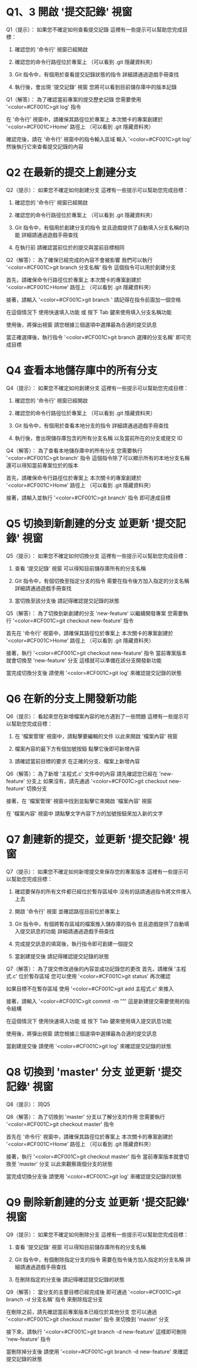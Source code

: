 # Q1、3 開啟 '提交記錄' 視窗
Q1（提示）：
如果您不確定如何查看提交記錄
這裡有一些提示可以幫助您完成目標：

1. 確認您的 '命令行' 視窗已經開啟

2. 確認您的命令行路徑位於專案上
   （可以看到 .git 隱藏資料夾）

3. Git 指令中，有個用於查看提交記錄狀態的指令
   詳細請通過遊戲手冊查找

4. 執行後，會出現 '提交記錄' 視窗
   您將可以看到目前儲存庫中的版本記錄

Q1（解答）：
為了確認當前專案的提交歷史記錄
您需要使用 '<color=#CF001C>git log</color>' 指令

在 '命令行' 視窗中，請確保其路徑位於專案上
本次關卡的專案創建於 '<color=#CF001C>Home</color>' 路徑上
（可以看到 .git 隱藏資料夾）

確認完後，請在 '命令行' 視窗中的指令輸入區域
輸入 '<color=#CF001C>git log</color>'
然後執行它來查看提交記錄的內容

# Q2 在最新的提交上創建分支
Q2（提示）：
如果您不確定如何創建分支
這裡有一些提示可以幫助您完成目標：

1. 確認您的 '命令行' 視窗已經開啟

2. 確認您的命令行路徑位於專案上
   （可以看到 .git 隱藏資料夾）

3. Git 指令中，有個用於創建分支的指令
   並且遊戲提供了自動填入分支名稱的功能
   詳細請通過遊戲手冊查找

4. 在執行前
   請確認當前位於的提交與當前目標相同

Q2（解答）：
為了確保已經完成的內容不會被影響
我們可以執行 '<color=#CF001C>git branch 分支名稱</color>' 指令
這個指令可以用於創建分支

首先，請確保命令行路徑位於專案上
本次關卡的專案創建於 '<color=#CF001C>Home</color>' 路徑上
（可以看到 .git 隱藏資料夾）

接著，請輸入 '<color=#CF001C>git branch </color>'
請記得在指令前面加一個空格 

在這個情況下
使用快速填入功能 或 按下 Tab 鍵來使用填入分支名稱功能

使用後，將彈出視窗
請您根據三個選項中選擇最為合適的提交訊息

當正確選擇後，執行指令 '<color=#CF001C>git branch 選擇的分支名稱</color>'
即可完成目標

# Q4 查看本地儲存庫中的所有分支
Q4（提示）：
如果您不確定如何創建分支
這裡有一些提示可以幫助您完成目標：

1. 確認您的 '命令行' 視窗已經開啟

2. 確認您的命令行路徑位於專案上
   （可以看到 .git 隱藏資料夾）

3. Git 指令中，有個用於查看本地分支的指令
   詳細請通過遊戲手冊查找

4. 執行後，會出現儲存庫包含的所有分支名稱
   以及當前所在的分支或提交 ID

Q4（解答）：
為了查看本地儲存庫中的所有分支
您需要執行 '<color=#CF001C>git branch</color>' 指令
這個指令除了可以顯示所有的本地分支名稱
還可以得知當前專案位於的版本

首先，請確保命令行路徑位於專案上
本次關卡的專案創建於 '<color=#CF001C>Home</color>' 路徑上
（可以看到 .git 隱藏資料夾）

接著，請輸入並執行 '<color=#CF001C>git branch</color>' 指令
即可達成目標

# Q5 切換到新創建的分支 並更新 '提交記錄' 視窗
Q5（提示）：
如果您不確定如何切換分支
這裡有一些提示可以幫助您完成目標：

1. 查看 '提交記錄' 視窗
   可以得知目前儲存庫所有的分支名稱

2. Git 指令中，有個切換至指定分支的指令
   需要在指令後方加入指定的分支名稱
   詳細請通過遊戲手冊查找

3. 當切換至該分支後
   請記得確認提交記錄的狀態

Q5（解答）：
為了切換到新創建的分支 'new-feature' 以繼續開發專案
您需要執行 '<color=#CF001C>git checkout new-feature</color>' 指令

首先在 '命令行' 視窗中，請確保其路徑位於專案上
本次關卡的專案創建於 '<color=#CF001C>Home</color>' 路徑上
（可以看到 .git 隱藏資料夾）

接著，執行 '<color=#CF001C>git checkout new-feature</color>' 指令
當前專案版本就會切換至 'new-feature' 分支
這樣就可以準備在該分支開發新功能

當完成切換分支後
請使用 '<color=#CF001C>git log</color>' 來確認提交記錄的狀態

# Q6 在新的分支上開發新功能
Q6（提示）：
看起來您在新增檔案內容的地方遇到了一些問題
這裡有一些提示可以幫助您完成目標：

1. 在 '檔案管理' 視窗中，請點擊要編輯的文件
   以此來開啟 '檔案內容' 視窗

2. 檔案內容的最下方有個加號按鈕
   點擊它後即可新增內容

3. 請確認當前目標的要求
   在正確的分支、檔案上新增內容

Q6（解答）：
為了新增 '主程式.c' 文件中的內容
請先確認您已經在 'new-feature' 分支上
如果沒有，請先通過 '<color=#CF001C>git checkout new-feature</color>' 切換分支

接著，在 '檔案管理' 視窗中找到並點擊它來開啟 '檔案內容' 視窗

在 '檔案內容' 視窗中
請點擊文字內容下方的加號按鈕來加入新的文字

# Q7 創建新的提交，並更新 '提交記錄' 視窗
Q7（提示）：
如果您不確定如何新增提交來保存您的專案版本
這裡有一些提示可以幫助您完成目標：

1. 確認要保存的所有文件都已經位於暫存區域中
   沒有的話請通過指令將文件推入上去

2. 開啟 '命令行' 視窗
   並確認路徑目前位於專案上

3. Git 指令中，有個將暫存區域的檔案推入儲存庫的指令
   並且遊戲提供了自動填入提交訊息的功能
   詳細請通過遊戲手冊查找
   
4. 完成提交訊息的填寫後，執行指令即可創建一個提交
   
5. 當創建提交後
   請記得確認提交記錄的狀態

Q7（解答）：
為了提交修改過後的內容並成功記錄您的更改
首先，請確保 '主程式.c' 位於暫存區域
您可以使用 '<color=#CF001C>git status</color>' 再次確認

如果目標不在暫存區域
使用 '<color=#CF001C>git add 主程式.c</color>' 來推入

接著，請輸入 '<color=#CF001C>git commit -m ""</color>'
這是新建提交需要使用的指令結構

在這個情況下
使用快速填入功能 或 按下 Tab 鍵來使用填入提交訊息功能

使用後，將彈出視窗
請您根據三個選項中選擇最為合適的提交訊息

當創建提交後
請使用 '<color=#CF001C>git log</color>' 來確認提交記錄的狀態

# Q8 切換到 'master' 分支 並更新 '提交記錄' 視窗
Q8（提示）：
同Q5

Q8（解答）：
為了切換到 'master' 分支以了解分支的作用
您需要執行 '<color=#CF001C>git checkout master</color>' 指令

首先在 '命令行' 視窗中，請確保其路徑位於專案上
本次關卡的專案創建於 '<color=#CF001C>Home</color>' 路徑上
（可以看到 .git 隱藏資料夾）

接著，執行 '<color=#CF001C>git checkout master</color>' 指令
當前專案版本就會切換至 'master' 分支
以此來觀察兩個分支的狀態

當完成切換分支後
請使用 '<color=#CF001C>git log</color>' 來確認提交記錄的狀態

# Q9 刪除新創建的分支 並更新 '提交記錄' 視窗
Q9（提示）：
如果您不確定如何刪除分支
這裡有一些提示可以幫助您完成目標：

1. 查看 '提交記錄' 視窗
   可以得知目前儲存庫所有的分支名稱

2. Git 指令中，有個刪除指定分支的指令
   需要在指令後方加入指定的分支名稱
   詳細請通過遊戲手冊查找

3. 在刪除指定的分支後
   請記得確認提交記錄的狀態

Q9（解答）：
當分支的主要目標已經完成後
即可通過 '<color=#CF001C>git branch -d 分支名稱</color>' 指令
來刪除指定分支

在刪除之前，請先確認當前專案版本已經位於其他分支
您可以通過 '<color=#CF001C>git checkout master</color>' 指令
來切換到 'master' 分支

接下來，請執行 '<color=#CF001C>git branch -d new-feature</color>'
這樣即可刪除 'new-feature' 指令

當刪除掉分支後
請使用 '<color=#CF001C>git branch -d new-feature</color>' 來確認提交記錄的狀態